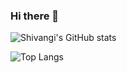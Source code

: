 ### Hi there 👋

<!--
**shivangi-04/shivangi-04** is a ✨ _special_ ✨ repository because its `README.md` (this file) appears on your GitHub profile.

Here are some ideas to get you started:

- 🔭 I’m currently working on ...
- 🌱 I’m currently learning ...
- 👯 I’m looking to collaborate on ...
- 🤔 I’m looking for help with ...
- 💬 Ask me about ...
- 📫 How to reach me: ...
- 😄 Pronouns: ...
- ⚡ Fun fact: ...
-->

![Shivangi's GitHub stats](https://github-readme-stats.vercel.app/api?username=shivangi-04&show_icons=true&theme=onedark)

![Top Langs](https://github-readme-stats.vercel.app/api/top-langs/?username=shivangi-04&layout=onedark)
